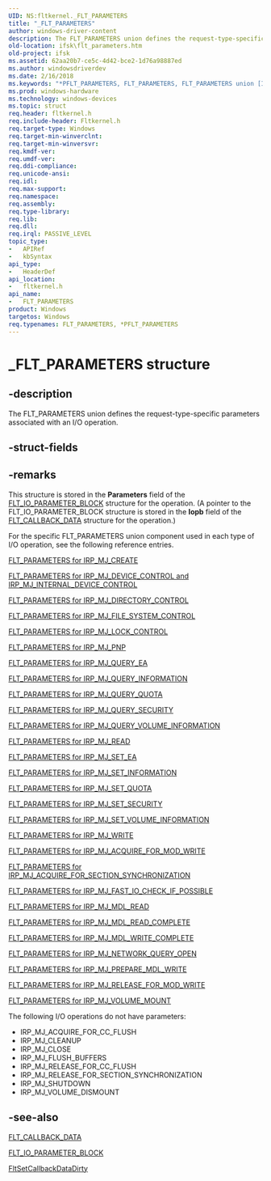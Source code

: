 ```yaml
---
UID: NS:fltkernel._FLT_PARAMETERS
title: "_FLT_PARAMETERS"
author: windows-driver-content
description: The FLT_PARAMETERS union defines the request-type-specific parameters associated with an I/O operation.
old-location: ifsk\flt_parameters.htm
old-project: ifsk
ms.assetid: 62aa20b7-ce5c-4d42-bce2-1d76a98887ed
ms.author: windowsdriverdev
ms.date: 2/16/2018
ms.keywords: "*PFLT_PARAMETERS, FLT_PARAMETERS, FLT_PARAMETERS union [Installable File System Drivers], FltSystemStructures_2ebb0ec7-76cc-49a3-b2ec-186f67369bbb.xml, PFLT_PARAMETERS, PFLT_PARAMETERS union pointer [Installable File System Drivers], _FLT_PARAMETERS, fltkernel/FLT_PARAMETERS, fltkernel/PFLT_PARAMETERS, ifsk.flt_parameters"
ms.prod: windows-hardware
ms.technology: windows-devices
ms.topic: struct
req.header: fltkernel.h
req.include-header: Fltkernel.h
req.target-type: Windows
req.target-min-winverclnt: 
req.target-min-winversvr: 
req.kmdf-ver: 
req.umdf-ver: 
req.ddi-compliance: 
req.unicode-ansi: 
req.idl: 
req.max-support: 
req.namespace: 
req.assembly: 
req.type-library: 
req.lib: 
req.dll: 
req.irql: PASSIVE_LEVEL
topic_type:
-	APIRef
-	kbSyntax
api_type:
-	HeaderDef
api_location:
-	fltkernel.h
api_name:
-	FLT_PARAMETERS
product: Windows
targetos: Windows
req.typenames: FLT_PARAMETERS, *PFLT_PARAMETERS
---
```


# _FLT_PARAMETERS structure


## -description


The FLT_PARAMETERS union defines the request-type-specific parameters associated with an I/O operation. 


## -struct-fields


## -remarks



This structure is stored in the <b>Parameters</b> field of the <a href="https://msdn.microsoft.com/library/windows/hardware/ff544638">FLT_IO_PARAMETER_BLOCK</a> structure for the operation. (A pointer to the FLT_IO_PARAMETER_BLOCK structure is stored in the <b>Iopb</b> field of the <a href="https://msdn.microsoft.com/library/windows/hardware/ff544620">FLT_CALLBACK_DATA</a> structure for the operation.) 

For the specific FLT_PARAMETERS union component used in each type of I/O operation, see the following reference entries. 


<a href="https://msdn.microsoft.com/library/windows/hardware/ff544687">FLT_PARAMETERS for IRP_MJ_CREATE</a>



<a href="https://msdn.microsoft.com/library/windows/hardware/ff544692">FLT_PARAMETERS for IRP_MJ_DEVICE_CONTROL and IRP_MJ_INTERNAL_DEVICE_CONTROL</a>



<a href="https://msdn.microsoft.com/library/windows/hardware/ff544695">FLT_PARAMETERS for IRP_MJ_DIRECTORY_CONTROL</a>



<a href="https://msdn.microsoft.com/library/windows/hardware/ff544705">FLT_PARAMETERS for IRP_MJ_FILE_SYSTEM_CONTROL</a>



<a href="https://msdn.microsoft.com/library/windows/hardware/ff544709">FLT_PARAMETERS for IRP_MJ_LOCK_CONTROL</a>



<a href="https://msdn.microsoft.com/library/windows/hardware/ff544742">FLT_PARAMETERS for IRP_MJ_PNP</a>



<a href="https://msdn.microsoft.com/library/windows/hardware/ff544751">FLT_PARAMETERS for IRP_MJ_QUERY_EA</a>



<a href="https://msdn.microsoft.com/library/windows/hardware/ff544756">FLT_PARAMETERS for IRP_MJ_QUERY_INFORMATION</a>



<a href="https://msdn.microsoft.com/library/windows/hardware/ff544759">FLT_PARAMETERS for IRP_MJ_QUERY_QUOTA</a>



<a href="https://msdn.microsoft.com/library/windows/hardware/ff544765">FLT_PARAMETERS for IRP_MJ_QUERY_SECURITY</a>



<a href="https://msdn.microsoft.com/library/windows/hardware/ff544768">FLT_PARAMETERS for IRP_MJ_QUERY_VOLUME_INFORMATION</a>



<a href="https://msdn.microsoft.com/library/windows/hardware/ff544770">FLT_PARAMETERS for IRP_MJ_READ</a>



<a href="https://msdn.microsoft.com/library/windows/hardware/ff544781">FLT_PARAMETERS for IRP_MJ_SET_EA</a>



<a href="https://msdn.microsoft.com/library/windows/hardware/ff544789">FLT_PARAMETERS for IRP_MJ_SET_INFORMATION</a>



<a href="https://msdn.microsoft.com/library/windows/hardware/ff544792">FLT_PARAMETERS for IRP_MJ_SET_QUOTA</a>



<a href="https://msdn.microsoft.com/library/windows/hardware/ff544794">FLT_PARAMETERS for IRP_MJ_SET_SECURITY</a>



<a href="https://msdn.microsoft.com/library/windows/hardware/ff544798">FLT_PARAMETERS for IRP_MJ_SET_VOLUME_INFORMATION</a>



<a href="https://msdn.microsoft.com/library/windows/hardware/ff544808">FLT_PARAMETERS for IRP_MJ_WRITE</a>



<a href="https://msdn.microsoft.com/library/windows/hardware/ff544678">FLT_PARAMETERS for IRP_MJ_ACQUIRE_FOR_MOD_WRITE</a>



<a href="https://msdn.microsoft.com/library/windows/hardware/ff544684">FLT_PARAMETERS for IRP_MJ_ACQUIRE_FOR_SECTION_SYNCHRONIZATION</a>



<a href="https://msdn.microsoft.com/library/windows/hardware/ff544700">FLT_PARAMETERS for IRP_MJ_FAST_IO_CHECK_IF_POSSIBLE</a>



<a href="https://msdn.microsoft.com/library/windows/hardware/ff544713">FLT_PARAMETERS for IRP_MJ_MDL_READ</a>



<a href="https://msdn.microsoft.com/library/windows/hardware/ff544719">FLT_PARAMETERS for IRP_MJ_MDL_READ_COMPLETE</a>



<a href="https://msdn.microsoft.com/library/windows/hardware/ff544725">FLT_PARAMETERS for IRP_MJ_MDL_WRITE_COMPLETE</a>



<a href="https://msdn.microsoft.com/library/windows/hardware/ff544731">FLT_PARAMETERS for IRP_MJ_NETWORK_QUERY_OPEN</a>



<a href="https://msdn.microsoft.com/library/windows/hardware/ff544749">FLT_PARAMETERS for IRP_MJ_PREPARE_MDL_WRITE</a>



<a href="https://msdn.microsoft.com/library/windows/hardware/ff544774">FLT_PARAMETERS for IRP_MJ_RELEASE_FOR_MOD_WRITE</a>



<a href="https://msdn.microsoft.com/library/windows/hardware/ff544804">FLT_PARAMETERS for IRP_MJ_VOLUME_MOUNT</a>


The following I/O operations do not have parameters:

<ul>
<li>IRP_MJ_ACQUIRE_FOR_CC_FLUSH</li>
<li>IRP_MJ_CLEANUP</li>
<li>IRP_MJ_CLOSE</li>
<li>IRP_MJ_FLUSH_BUFFERS</li>
<li>IRP_MJ_RELEASE_FOR_CC_FLUSH</li>
<li>IRP_MJ_RELEASE_FOR_SECTION_SYNCHRONIZATION</li>
<li>IRP_MJ_SHUTDOWN</li>
<li>IRP_MJ_VOLUME_DISMOUNT</li>
</ul>



## -see-also




<a href="https://msdn.microsoft.com/library/windows/hardware/ff544620">FLT_CALLBACK_DATA</a>



<a href="https://msdn.microsoft.com/library/windows/hardware/ff544638">FLT_IO_PARAMETER_BLOCK</a>



<a href="https://msdn.microsoft.com/library/windows/hardware/ff544383">FltSetCallbackDataDirty</a>
 

 

